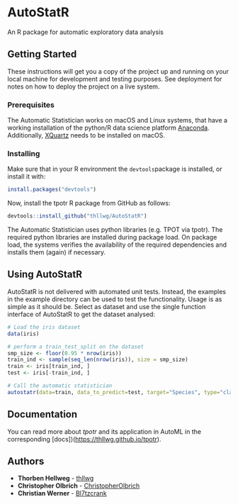 # AutoStatR
An R package for automatic exploratory data analysis

## Getting Started

These instructions will get you a copy of the project up and running on your local machine for development and testing purposes. See deployment for notes on how to deploy the project on a live system.

### Prerequisites

The Automatic Statistician works on macOS and Linux systems, that have a working installation of the python/R data science platform [Anaconda](https://www.anaconda.com/distribution/). Additionally, [XQuartz](https://www.xquartz.org/) needs to be installed on macOS.

### Installing

Make sure that in your R environment the `devtools`package is installed, or install it with:
```r
install.packages("devtools")
```
Now, install the tpotr R package from GitHub as follows:
```r
devtools::install_github("thllwg/AutoStatR")
```
The Automatic Statistician uses python libraries (e.g. TPOT via tpotr). The required python libraries are installed during package load. On package load, the systems verifies the availability of the required dependencies and installs them (again) if necessary.

## Using AutoStatR

AutoStatR is not delivered with automated unit tests. Instead, the examples in the example directory can be used to test the functionality. 
Usage is as simple as it should be. Select as dataset and use the single function interface of AutoStatR to get the dataset analysed:
```r
# Load the iris dataset
data(iris)

# perform a train_test_split on the dataset
smp_size <- floor(0.95 * nrow(iris))
train_ind <- sample(seq_len(nrow(iris)), size = smp_size)
train <- iris[train_ind, ]
test <- iris[-train_ind, ]

# Call the automatic statistician 
autostatr(data=train, data_to_predict=test, target="Species", type="classif", title="Iris")
```
## Documentation
You can read more about *tpotr* and its application in AutoML in the corresponding [docs])(https://thllwg.github.io/tpotr).

## Authors

* **Thorben Hellweg** - [thllwg](https://github.com/thllwg)
* **Christopher Olbrich** - [ChristopherOlbrich](https://github.com/ChristopherOlbrich) 
* **Christian Werner** - [Bl7tzcrank](https://github.com/Bl7tzcrank)

